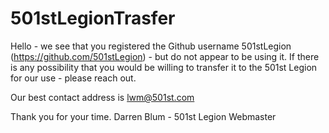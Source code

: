 # 501stLegionTrasfer

Hello - we see that you registered the Github username 501stLegion (https://github.com/501stLegion) - but do not appear to be using it.
If there is any possibility that you would be willing to transfer it to the 501st Legion for our use - please reach out.

Our best contact address is lwm@501st.com 

Thank you for your time.
Darren Blum - 501st Legion Webmaster
